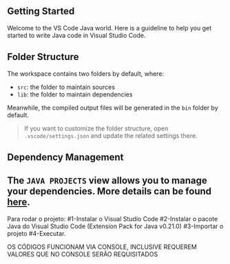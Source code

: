## Getting Started

Welcome to the VS Code Java world. Here is a guideline to help you get started to write Java code in Visual Studio Code.

## Folder Structure

The workspace contains two folders by default, where:

- `src`: the folder to maintain sources
- `lib`: the folder to maintain dependencies

Meanwhile, the compiled output files will be generated in the `bin` folder by default.

> If you want to customize the folder structure, open `.vscode/settings.json` and update the related settings there.

## Dependency Management

The `JAVA PROJECTS` view allows you to manage your dependencies. More details can be found [here](https://github.com/microsoft/vscode-java-dependency#manage-dependencies).
---------------------------------------------------------------------------------------------------------------------------
Para rodar o projeto:
#1-Instalar o Visual Studio Code
#2-Instalar o pacote Java do Visual Studio Code (Extension Pack for Java
v0.21.0)
#3-Importar o projeto
#4-Executar.
 
OS CÓDIGOS FUNCIONAM VIA CONSOLE, INCLUSIVE REQUEREM VALORES QUE NO CONSOLE SERÃO REQUISITADOS 
